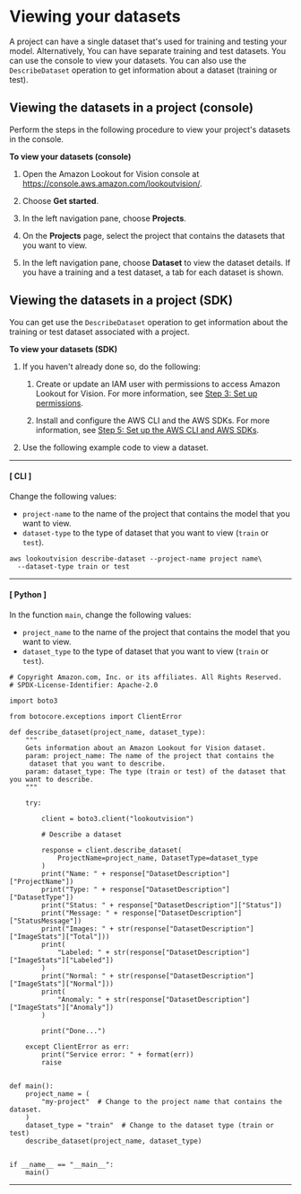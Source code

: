 # Viewing your datasets<a name="view-datasets"></a>

A project can have a single dataset that's used for training and testing your model\. Alternatively, You can have separate training and test datasets\. You can use the console to view your datasets\. You can also use the `DescribeDataset` operation to get information about a dataset \(training or test\)\.

## Viewing the datasets in a project \(console\)<a name="view-datasets-console"></a>

Perform the steps in the following procedure to view your project's datasets in the console\. 

**To view your datasets \(console\)**

1. Open the Amazon Lookout for Vision console at [ https://console\.aws\.amazon\.com/lookoutvision/]( https://console.aws.amazon.com/lookoutvision/)\.

1. Choose **Get started**\. 

1. In the left navigation pane, choose **Projects**\. 

1. On the **Projects** page, select the project that contains the datasets that you want to view\.

1. In the left navigation pane, choose **Dataset** to view the dataset details\. If you have a training and a test dataset, a tab for each dataset is shown\.

## Viewing the datasets in a project \(SDK\)<a name="view-datasets-sdk"></a>

You can get use the `DescribeDataset` operation to get information about the training or test dataset associated with a project\.

**To view your datasets \(SDK\)**

1. If you haven't already done so, do the following:

   1. Create or update an IAM user with permissions to access Amazon Lookout for Vision\. For more information, see [Step 3: Set up permissions](su-setup-permissions.md)\. 

   1. Install and configure the AWS CLI and the AWS SDKs\. For more information, see [Step 5: Set up the AWS CLI and AWS SDKs](su-awscli-sdk.md)\.

1. Use the following example code to view a dataset\.

------
#### [ CLI ]

   Change the following values:
   + `project-name` to the name of the project that contains the model that you want to view\.
   + `dataset-type` to the type of dataset that you want to view \(`train` or `test`\)\.

   ```
   aws lookoutvision describe-dataset --project-name project name\
     --dataset-type train or test
   ```

------
#### [ Python ]

   In the function `main`, change the following values:
   + `project_name` to the name of the project that contains the model that you want to view\.
   + `dataset_type` to the type of dataset that you want to view \(`train` or `test`\)\.

   ```
   # Copyright Amazon.com, Inc. or its affiliates. All Rights Reserved.
   # SPDX-License-Identifier: Apache-2.0
   
   import boto3
   
   from botocore.exceptions import ClientError
   
   def describe_dataset(project_name, dataset_type):
       """
       Gets information about an Amazon Lookout for Vision dataset.
       param: project_name: The name of the project that contains the
        dataset that you want to describe.
       param: dataset_type: The type (train or test) of the dataset that you want to describe.
       """
   
       try:
   
           client = boto3.client("lookoutvision")
   
           # Describe a dataset
   
           response = client.describe_dataset(
               ProjectName=project_name, DatasetType=dataset_type
           )
           print("Name: " + response["DatasetDescription"]["ProjectName"])
           print("Type: " + response["DatasetDescription"]["DatasetType"])
           print("Status: " + response["DatasetDescription"]["Status"])
           print("Message: " + response["DatasetDescription"]["StatusMessage"])
           print("Images: " + str(response["DatasetDescription"]["ImageStats"]["Total"]))
           print(
               "Labeled: " + str(response["DatasetDescription"]["ImageStats"]["Labeled"])
           )
           print("Normal: " + str(response["DatasetDescription"]["ImageStats"]["Normal"]))
           print(
               "Anomaly: " + str(response["DatasetDescription"]["ImageStats"]["Anomaly"])
           )
   
           print("Done...")
   
       except ClientError as err:
           print("Service error: " + format(err))
           raise
   
   
   def main():
       project_name = (
           "my-project"  # Change to the project name that contains the dataset.
       )
       dataset_type = "train"  # Change to the dataset type (train or test)
       describe_dataset(project_name, dataset_type)
   
   
   if __name__ == "__main__":
       main()
   ```

------